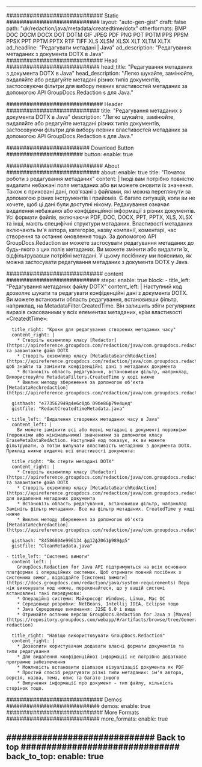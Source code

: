 
---
############################# Static ############################
layout: "auto-gen-gist" 
draft: false
path: "uk/redaction/java/metadata/createdtime/dotx"
otherformats: BMP DOC DOCM DOCX DOT DOTM GIF JPEG PDF PNG POT POTM PPS PPSM PPSX PPT PPTM PPTX RTF TIFF XLS XLSM XLSX XLT XLTM XLTX  
ad_headline: "Редагувати метадані | Java"
ad_description: "Редагування метаданих з документа DOTX в Java"
############################# Head ############################
head_title: "Редагування метаданих з документа DOTX в Java"
head_description: "Легко шукайте, замінюйте, видаляйте або редагуйте метадані різних типів документів, застосовуючи фільтри для вибору певних властивостей метаданих за допомогою API GroupDocs.Redaction s для Java."

############################# Header ############################
title: "Редагування метаданих з документа DOTX в Java"
description: "Легко шукайте, замінюйте, видаляйте або редагуйте метадані різних типів документів, застосовуючи фільтри для вибору певних властивостей метаданих за допомогою API GroupDocs.Redaction s для Java."

######################### Download Button #######################
button:
    enable: true

############################# About ############################
about:
    enable: true
    title: "Початок роботи з редагування метаданих"
    content: |
        Іноді вам потрібно повністю видалити небажані поля метаданих або ви можете оновити їх значення. Також є приховані дані, пов'язані з файлами, які можна переглянути за допомогою різних інструментів і прийомів. Є багато ситуацій, коли ви не хочете, щоб ці дані були доступні нікому. Редакування означає видалення небажаної або конфіденційної інформації з різних документів. Усі формати файлів, включаючи PDF, DOC, DOCX, PPT, PPTX, XLS, XLSX та інші, мають специфічні структури метаданих. Властивості метаданих включають ім'я автора, категорію, назву компанії, коментарі, час створення та останнє оновлення тощо. За допомогою API GroupDocs.Redaction ви можете застосувати редагування метаданих до будь-якого з цих полів метаданих. Ви можете змінити або видалити їх, відфільтрувавши потрібні метадані. У цьому посібнику ми пояснимо, як можна застосувати редагування метаданих з документа DOTX у Java.

############################# content ############################
steps:
    enable: true
    block:
    - title_left: "Редагування метаданих файлу DOTX"
      content_left: |
        Наступний код дозволяє шукати та редагувати конфіденційні дані з документа DOTX. Ви можете встановити область редагування, встановивши фільтр, наприклад, на MetadataFilter.CreatedTime. Він залишить збіги регулярних виразів скасованими у всіх елементах метаданих, крім властивості «CreatedtTime»: 

      title_right: "Кроки для редагування створених метаданих часу"
      content_right: |
        * Створіть екземпляр класу [Redactor](https://apireference.groupdocs.com/redaction/java/com.groupdocs.redaction/Redactor) та завантажте файл DOTX
        * Створіть екземпляр класу [MetadataSearchRedAction](https://apireference.groupdocs.com/redaction/java/com.groupdocs.redaction.redactions/MetadataSearchRedaction), щоб знайти та замінити конфіденційні дані з метаданих документа
        * Встановіть область редагування, встановивши фільтр, наприклад, Використовуйте MetadataFilters.CreatedTime у коді нижче
        * Виклик методу збереження за допомогою об'єкта [MetadataRechredaction](https://apireference.groupdocs.com/redaction/java/com.groupdocs.redaction.redactions/MetadataSearchRedaction) 

      gisthash: "е773562949д4е6с0дб 09бе86ф79е4цед"
      gistfile: "RedactCreatedtimeMetadata.java"
      
    - title_left: "Видалення створених метаданих часу в Java"
      content_left: |
        Ви можете замінити всі або певні метадані в документі порожніми (порожніми або мінімальними) значеннями за допомогою класу EraseMetaDataRedAction. Наступний код показує, як ви можете фільтрувати, а потім вилучати властивість метаданих з документа DOTX. Приклад нижче видаляє всі властивості документа: 
        
      title_right: "Як стерти метадані DOTX"
      content_right: |
        * Створіть екземпляр класу [Redactor](https://apireference.groupdocs.com/redaction/java/com.groupdocs.redaction/Redactor) та завантажте файл DOTX
        * Створіть екземпляр класу [MetadataSearchRedAction](https://apireference.groupdocs.com/redaction/java/com.groupdocs.redaction.redactions/MetadataSearchRedaction) для видалення метаданих документа
        * Встановіть область редагування, встановивши фільтр, наприклад Замініть фільтр метаданих. Все на фільтр метаданих. CreatedTime у коді нижче
        * Виклик методу збереження за допомогою об'єкта [MetadataRechredaction](https://apireference.groupdocs.com/redaction/java/com.groupdocs.redaction.redactions/MetadataSearchRedaction) 
        
      gisthash: "84586804е996134 фд12ф2061ф989фд5"
      gistfile: "CleanMetadata.java"

    - title_left: "Системні вимоги"
      content_left: |
        GroupDocs.Redaction for Java API підтримуються на всіх основних платформах і операційних системах. Щоб отримати повний посібник з системних вимог, відвідайте [системні вимоги](https://docs.groupdocs.com/redaction/java/system-requirements) Перш ніж виконувати код нижче, переконайтеся, що у вашій системі встановлені такі передумови:
        * Операційні системи: Майкрософт Windows, Linux, Mac ОС
        * Середовище розробки: NetBeans, Intellij IDEA, Eclipse тощо
        * Java Середовище виконання: J2SE 6.0 і вище
        * Отримайте останню версію GroupDocs.Redaction for Java з [Maven](https://repository.groupdocs.com/webapp/#/artifacts/browse/tree/General/repo/com/groupdocs/groupdocs-redaction)
        
      title_right: "Навіщо використовувати GroupDocs.Redaction"
      content_right: |
        * Дозволити користувачам додавати власні формати документів та типи редагування
        * Для видалення конфіденційної інформації не потрібно додаткове програмне забезпечення
        * Можливість встановити діапазон візуалізації документа як PDF
        * Простий спосіб редагувати різні типи метаданих: ім'я автора, версія, назва, тема, опис та багато іншого
        * Вилучення інформації про документ - тип файлу, кількість сторінок тощо.
        

############################# Demos ############################
demos:
    enable: true
############################# More Formats ############################
more_formats:
    enable: true

############################# Back to top ###############################
back_to_top:
    enable: true
---